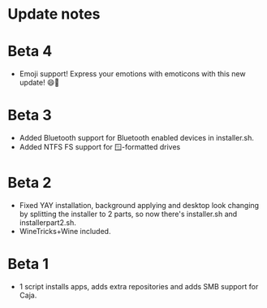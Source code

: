 # Update notes
# Beta 4
 - Emoji support! Express your emotions with emoticons with this new update! 😄🐧
# Beta 3
 - Added Bluetooth support for Bluetooth enabled devices in installer.sh.
 - Added NTFS FS support for 🪟-formatted drives

# Beta 2
 - Fixed YAY installation, background applying and desktop look changing by splitting the installer to 2 parts, so now there's installer.sh and installerpart2.sh.
 - WineTricks+Wine included.

# Beta 1
 - 1 script installs apps, adds extra repositories and adds SMB support for Caja.
